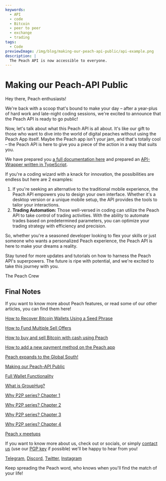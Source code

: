 ```yaml
---
keywords:
  - API
  - code
  - Bitcoin
  - peer to peer
  - exchange
  - trading
tags:
  - Code
previewImage: /img/blog/making-our-peach-api-public/api-example.png
description: |
  The Peach API is now accessible to everyone.
---
```


# Making our Peach-API Public

Hey there, Peach enthusiasts!

We're back with a scoop that's bound to make your day – after a year-plus of hard work and late-night coding sessions, we're excited to announce that the Peach API is ready to go public!

Now, let's talk about what this Peach API is all about. It's like our gift to those who want to dive into the world of digital peaches without using the Peach App itself. Maybe the Peach app isn't your jam, and that's totally cool – the Peach API is here to give you a piece of the action in a way that suits you.

We have prepared you [a full documentation here](https://docs.peachbitcoin.com/#introduction) and prepared an [API-Wrapper written in TypeScript](https://github.com/Peach2Peach/peach-api-ts).

If you're a coding wizard with a knack for innovation, the possibilities are endless but here are 2 examples:

1. If you're seeking an alternative to the traditional mobile experience, the Peach API empowers you to design your own interface. Whether it's a desktop version or a unique mobile setup, the API provides the tools to tailor your interactions.
2. **Trading Automation:** Those well-versed in coding can utilize the Peach API to take control of trading activities. With the ability to automate trades based on predetermined parameters, you can optimize your trading strategy with efficiency and precision.

So, whether you're a seasoned developer looking to flex your skills or just someone who wants a personalized Peach experience, the Peach API is here to make your dreams a reality.

Stay tuned for more updates and tutorials on how to harness the Peach API's superpowers. The future is ripe with potential, and we're excited to take this journey with you.

The Peach Crew

## Final Notes

If you want to know more about Peach features, or read some of our other articles, you can find them here!

[How to Recover Bitcoin Wallets Using a Seed Phrase](https://peachbitcoin.com/blog/how-to-restore-peach-wallet/)

[How to Fund Multiple Sell Offers](https://peachbitcoin.com/blog/funding-multiple-sell-offers/)

[How to buy and sell Bitcoin with cash using Peach](https://peachbitcoin.com/blog/how-to-buy-and-sell-bitcoin-with-cash-using-peach/)

[How to add a new payment method on the Peach app](https://peachbitcoin.com/blog/how-to-add-a-payment-method/)

[Peach expands to the Global South!](https://peachbitcoin.com/blog/peach-expands-to-the-global-south/)

[Making our Peach-API Public](https://peachbitcoin.com/blog/making-our-peach-api-public/)

[Full Wallet Functionality](https://peachbitcoin.com/blog/full-wallet-functionality/)

[What is GroupHug?](https://peachbitcoin.com/blog/group-hug/)

[Why P2P series? Chapter 1](https://peachbitcoin.com/blog/why-p2p-chapter-1/)

[Why P2P series? Chapter 2](https://peachbitcoin.com/blog/why-p2p-chapter-2/)

[Why P2P series? Chapter 3](https://peachbitcoin.com/blog/why-p2p-chapter-3-circular-economies/)

[Why P2P series? Chapter 4](https://peachbitcoin.com/blog/why-p2p-chapter-4-chains-of-trust/)

[Peach x meetups](https://peachbitcoin.com/blog/peach-for-meetups/)

If you want to know more about us, check out or socials, or simply [contact us](mailto:hello@peachbitcoin.com) (use our [PGP key](https://keys.openpgp.org/vks/v1/by-fingerprint/48339A19645E2E53488E0E5479E1B270FACD1BD2) if possible) we'll be happy to hear from you!

[Telegram](https://t.me/+GkOW1J-ixBBkZWRk), [Discord](https://discord.gg/ypeHz3SW54), [Twitter](https://twitter.com/peachbitcoin), [Instagram](https://instagram.com/peachbitcoin)

Keep spreading the Peach word, who knows when you'll find the match of your life!
